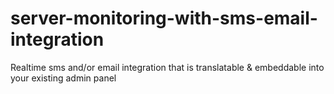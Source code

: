 # server-monitoring-with-sms-email-integration
Realtime sms and/or email integration that is translatable &amp; embeddable into your existing admin panel
